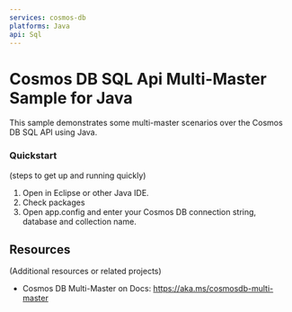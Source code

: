 ```yaml
---
services: cosmos-db
platforms: Java
api: Sql
---
```


# Cosmos DB SQL Api Multi-Master Sample for Java

This sample demonstrates some multi-master scenarios over the Cosmos DB SQL API using Java.


### Quickstart
(steps to get up and running quickly)

1. Open in Eclipse or other Java IDE.
2. Check packages
3. Open app.config and enter your Cosmos DB connection string, database and collection name.



## Resources

(Additional resources or related projects)

- Cosmos DB Multi-Master on Docs: https://aka.ms/cosmosdb-multi-master
